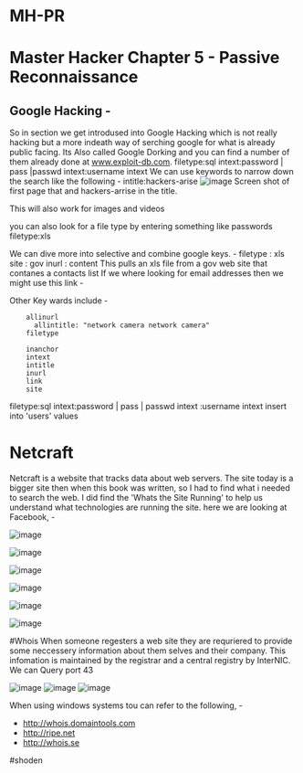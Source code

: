 # MH-PR
# Master Hacker Chapter 5 - Passive Reconnaissance
## Google Hacking - 

  So in section we get introdused into Google Hacking which is not really hacking but a more indeath way of serching google for what is already public facing. Its Also called Google Dorking and you can find a number of them already done at www.exploit-db.com.
  filetype:sql intext:password | pass |passwd intext:username intext 
    We can use keywords to narrow down the search like the following - 
      intitle:hackers-arise
![image](https://github.com/user-attachments/assets/056973a3-bb10-4873-acdc-c1a9795d4f40)
Screen shot of first page that and hackers-arrise in the title. 

This will also work for images and videos 

you can also look for a file type by entering something like 
  passwords filetype:xls

We can dive more into selective and combine google keys. - 
    filetype : xls site : gov inurl : content
      This pulls an xls file from a gov web site that contanes a contacts list
If we where looking for email addresses then we might use this link - 
  
Other Key wards include - 

        allinurl
          allintitle: "network camera network camera"
        filetype
          
        inanchor
        intext
        intitle
        inurl
        link
        site

filetype:sql intext:password | pass | passwd intext :username intext insert into 'users' values


# Netcraft
Netcraft is a website that tracks data about web servers.
The site today is a bigger site then when this book was written, so I had to find what i needed to search the web. 
I did find the 'Whats the Site Running' to help us understand what technologies are running the site. 
here we are looking at Facebook, - 

![image](https://github.com/user-attachments/assets/388e886a-3bee-4a5e-a95d-812501d086e8)

![image](https://github.com/user-attachments/assets/66009b24-32a6-428e-9799-68cf22f32d2c)

![image](https://github.com/user-attachments/assets/60532cc6-08e2-4ece-94e1-3e96b07b77fe)

![image](https://github.com/user-attachments/assets/0a768c2a-2638-4913-9120-c2717ff646ed)

![image](https://github.com/user-attachments/assets/798c398c-2486-4a11-961b-46336c15819c)

![image](https://github.com/user-attachments/assets/0424eda6-daa5-4245-bea5-6351ea5445e4)

#Whois
When someone regesters a web site they are requriered to provide some neccessery information about them selves and their company. 
This infomation is maintained by the registrar and a central registry by InterNIC.
We can Query port 43

![image](https://github.com/user-attachments/assets/c1570c54-de72-4658-852a-bfd7c90a1f0c)
![image](https://github.com/user-attachments/assets/5187e987-235e-4b4b-b2ef-3bffe91c2f92)
![image](https://github.com/user-attachments/assets/274911d1-7f48-4b16-8eb6-dd7a69d7e193)

When using windows systems tou can refer to the following, - 
  - http://whois.domaintools.com
  - http://ripe.net
  - http://whois.se

#shoden














